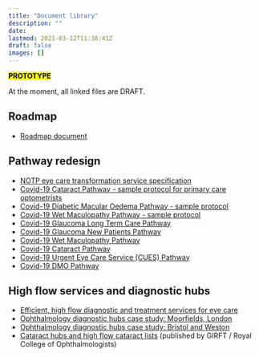 ```yaml
---
title: "Document library"
description: ""
date:
lastmod: 2021-03-12T11:38:41Z
draft: false
images: []
---
```


<mark>**PROTOTYPE**</mark>

At the moment, all linked files are DRAFT. 

## Roadmap

* [Roadmap document](file/roadmap/EyeCareRestorationRoadmap2020-21_301202.pdf)


## Pathway redesign

* [NOTP eye care transformation service specification](file/pathway-redesign/NOTPEyeCareRestorationService(ECRS)ServiceSpecification-30th-October-2020.pdf
)
* [Covid-19 Cataract Pathway - sample protocol for primary care optometrists](file/pathway-redesign/Sample_COVID19_Cataract_Protocol_for_primary_care_optometrists.pdf)
* [Covid-19 Diabetic Macular Oedema Pathway - sample protocol](file/pathway-redesign/Sample_COVID19_DMO_protocol.pdf)
* [Covid-19 Wet Maculopathy Pathway - sample protocol](file/pathway-redesign/Sample_COVID19_wet_maculopathy_protocol.pdf)
* [Covid-19 Glaucoma Long Term Care Pathway](file/pathway-redesign/Covid_19_Glaucoma_LTC_Pathway_(1).pdf)
* [Covid-19 Glaucoma New Patients Pathway](file/pathway-redesign/Covid_19_Glaucoma_New_Patients_Pathway_3.pdf)
* [Covid-19 Wet Maculopathy Pathway](file/pathway-redesign/Covid_19_Maculopathy_Pathway_(2).pdf)
* [Covid-19 Cataract Pathway](file/pathway-redesign/Covid19_Cataract_Pathway_(2).pdf)
* [Covid-19 Urgent Eye Care Service (CUES) Pathway](file/pathway-redesign/Covid19_CUES_Pathway.pdf)
* [Covid-19 DMO Pathway](file/pathway-redesign/Covid19_DMO_Pathway_(1).pdf)


## High flow services and diagnostic hubs

* [Efficient, high flow diagnostic and treatment services for eye care](file/high-flow-services-diagnostic-hubs/Ophthalmology_High_Flow_Services.pdf)
* [Ophthalmology diagnostic hubs case study: Moorfields, London](file/high-flow-services-diagnostic-hubs/Ophthalmology_Diagnostic_Hubs_Case_study_Moorfields_Hoxton_hub_v1.1_(1).pdf)
* [Ophthalmology diagnostic hubs case study: Bristol and Weston](file/high-flow-services-diagnostic-hubs/DiagnostichubcasestudyBristol_FINAL3.pdf)
* [Cataract hubs and high flow cataract lists](https://www.gettingitrightfirsttime.co.uk/wp-content/uploads/2021/03/Cataract-Hubs-and-High-Flow-Cataract-Lists.pdf) (published by GIRFT / Royal College of Ophthalmologists)



